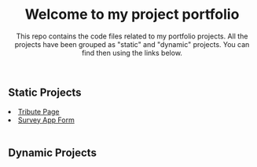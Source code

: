 <h1 align="center"> Welcome to my project portfolio </h1>
<p align="center"> This repo contains the code files related to my portfolio projects. All the projects have been grouped as "static" and "dynamic" projects. You can find then using the links below.</p>
<br>
<h2> Static Projects </h2>
<li><a href="https://github.com/rohit-p-kumar/my_projects/tree/main/static_projects/tribute_page" target="_blank"> Tribute Page </a></li>
<li><a href="https://github.com/rohit-p-kumar/my_projects/tree/main/static_projects/survey_form" target="_blank"> Survey App Form </a></li>
<br>
<h2> Dynamic Projects </h2>
